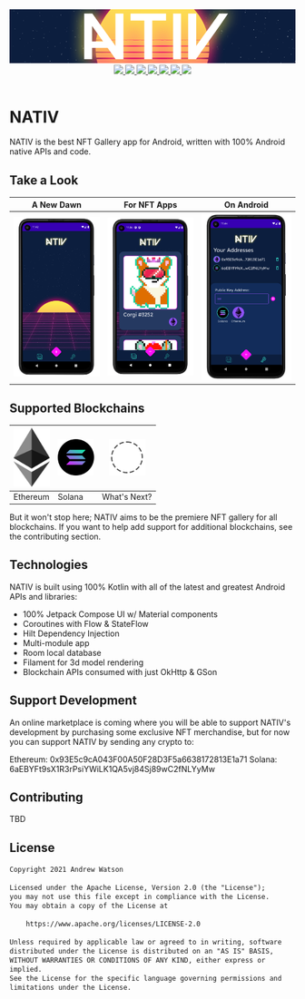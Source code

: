 <div align="center">
    <img src = "assets/nativ-banner.png" width = "800px"/>
</div>

<div align="center">
    <a href="http://makeapullrequest.com">
        <img src="https://img.shields.io/badge/PRs-welcome-brightgreen.svg?style=flat-square" />
    </a>
    <a href="https://developer.android.com/jetpack/androidx/versions/all-channel#december_16_2020">
        <img src="https://img.shields.io/badge/Jetpack%20Compose-1.0.0-brightgreen" />
    </a>
    <a href="https://github.com/creativedrewy/NATIV/network/">
        <img src="https://img.shields.io/github/forks/creativedrewy/NATIV" />
    </a>
    <a href="https://github.com/creativedrewy/NATIV/stargazers">
        <img src="https://img.shields.io/github/stars/creativedrewy/NATIV" />
    </a>
    <a href="https://github.com/creativedrewy/NATIV/issues">
        <img src="https://img.shields.io/github/issues/creativedrewy/NATIV" />
    </a>  
        <a href="https://github.com/creativedrewy/NATIV/blob/master/LICENSE">
        <img src="https://img.shields.io/github/license/creativedrewy/NATIV" />
    </a> 
    <a href="https://twitter.com/creativedrewy">
        <img src="https://img.shields.io/twitter/url?label=follow&style=social&url=https%3A%2F%2Ftwitter.com%2Fcreativedrewy" />
    </a>
</div>

<br />

# NATIV

NATIV is the best NFT Gallery app for Android, written with 100% Android native APIs and code.

## Take a Look

A New Dawn | For NFT Apps | On Android
--- | --- | --- |
<img src="assets/device_shot_1.png" width="250"> | <img src="assets/device_shot_2.png" width="250"> | <img src="assets/device_shot_3.png" width="250">

## Supported Blockchains

<img src="EthereumNFT/src/main/res/drawable/eth_diamond_black.png" width="64"> | <img src="SolanaNFT/src/main/res/drawable/solana_logo.png" width="64"> | <img src="assets/whats_next.png" width="64">
--- | --- | --- |
Ethereum | Solana | What's Next? |

But it won't stop here; NATIV aims to be the premiere NFT gallery for all blockchains. If you want to help add support for additional blockchains, see the contributing section.

## Technologies

NATIV is built using 100% Kotlin with all of the latest and greatest Android APIs and libraries:

- 100% Jetpack Compose UI w/ Material components
- Coroutines with Flow & StateFlow
- Hilt Dependency Injection
- Multi-module app
- Room local database
- Filament for 3d model rendering
- Blockchain APIs consumed with just OkHttp & GSon

## Support Development

An online marketplace is coming where you will be able to support NATIV's development by purchasing some exclusive NFT merchandise, but for now you can support NATIV by sending any crypto to:

Ethereum: 0x93E5c9cA043F00A50F28D3F5a6638172813E1a71
Solana: 6aEBYFt9sX1R3rPsiYWiLK1QA5vj84Sj89wC2fNLYyMw

## Contributing

TBD

## License

```
Copyright 2021 Andrew Watson

Licensed under the Apache License, Version 2.0 (the "License");
you may not use this file except in compliance with the License.
You may obtain a copy of the License at

    https://www.apache.org/licenses/LICENSE-2.0

Unless required by applicable law or agreed to in writing, software
distributed under the License is distributed on an "AS IS" BASIS,
WITHOUT WARRANTIES OR CONDITIONS OF ANY KIND, either express or implied.
See the License for the specific language governing permissions and
limitations under the License.
```
